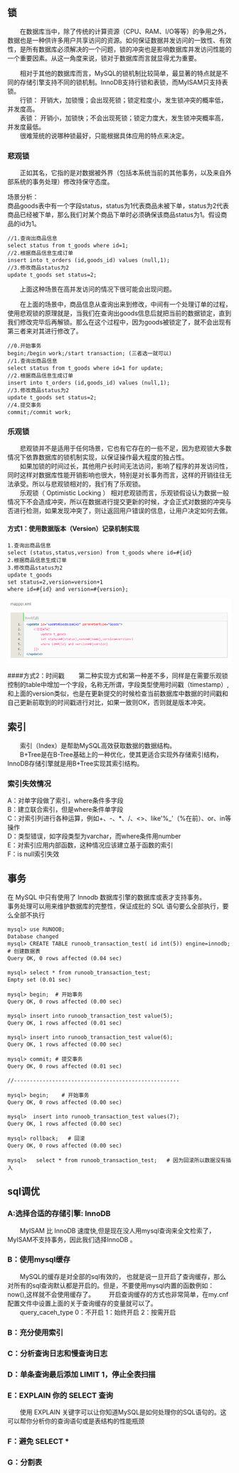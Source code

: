 ## 锁
&emsp;&emsp;在数据库当中，除了传统的计算资源（CPU、RAM、I/O等等）的争用之外，数据也是一种供许多用户共享访问的资源。如何保证数据并发访问的一致性、有效性，是所有数据库必须解决的一个问题，锁的冲突也是影响数据库并发访问性能的一个重要因素。从这一角度来说，锁对于数据库而言就显得尤为重要。<br>

&emsp;&emsp;相对于其他的数据库而言，MySQL的锁机制比较简单，最显著的特点就是不同的存储引擎支持不同的锁机制。InnoDB支持行锁和表锁，而MyISAM只支持表锁。<br>
&emsp;&emsp;行锁： 开销大，加锁慢；会出现死锁；锁定粒度小，发生锁冲突的概率低，并发度高。<br>
&emsp;&emsp;表锁： 开销小，加锁快；不会出现死锁；锁定力度大，发生锁冲突概率高，并发度最低。<br>
&emsp;&emsp;很难笼统的说哪种锁最好，只能根据具体应用的特点来决定。

### 悲观锁
&emsp;&emsp;正如其名，它指的是对数据被外界（包括本系统当前的其他事务，以及来自外部系统的事务处理）修改持保守态度。<br>

场景分析：<br>
商品goods表中有一个字段status，status为1代表商品未被下单，status为2代表商品已经被下单，那么我们对某个商品下单时必须确保该商品status为1。假设商品的id为1。

    //1.查询出商品信息
    select status from t_goods where id=1;
    //2.根据商品信息生成订单
    insert into t_orders (id,goods_id) values (null,1);
	//3.修改商品status为2
	update t_goods set status=2;

&emsp;&emsp;上面这种场景在高并发访问的情况下很可能会出现问题。<br>

&emsp;&emsp;在上面的场景中，商品信息从查询出来到修改，中间有一个处理订单的过程，使用悲观锁的原理就是，当我们在查询出goods信息后就把当前的数据锁定，直到我们修改完毕后再解锁。那么在这个过程中，因为goods被锁定了，就不会出现有第三者来对其进行修改了。

    //0.开始事务
	begin;/begin work;/start transaction; (三者选一就可以)
	//1.查询出商品信息
	select status from t_goods where id=1 for update;
	//2.根据商品信息生成订单
	insert into t_orders (id,goods_id) values (null,1);
	//3.修改商品status为2
	update t_goods set status=2;
	//4.提交事务
	commit;/commit work;

### 乐观锁
&emsp;&emsp;悲观锁并不是适用于任何场景，它也有它存在的一些不足，因为悲观锁大多数情况下依靠数据库的锁机制实现，以保证操作最大程度的独占性。<br>
&emsp;&emsp;如果加锁的时间过长，其他用户长时间无法访问，影响了程序的并发访问性，同时这样对数据库性能开销影响也很大，特别是对长事务而言，这样的开销往往无法承受。所以与悲观锁相对的，我们有了乐观锁。<br>
&emsp;&emsp;乐观锁（ Optimistic Locking ） 相对悲观锁而言，乐观锁假设认为数据一般情况下不会造成冲突，所以在数据进行提交更新的时候，才会正式对数据的冲突与否进行检测，如果发现冲突了，则让返回用户错误的信息，让用户决定如何去做。
#### 方式1：使用数据版本（Version）记录机制实现

    1.查询出商品信息
	select (status,status,version) from t_goods where id=#{id}
	2.根据商品信息生成订单
	3.修改商品status为2
	update t_goods
	set status=2,version=version+1
	where id=#{id} and version=#{version};

![mybatis语法](https://github.com/liuyanliang2015/BertNote/blob/master/pics/mybatis-version.png)

####方式2：时间戳
&emsp;&emsp;第二种实现方式和第一种差不多，同样是在需要乐观锁控制的table中增加一个字段，名称无所谓，字段类型使用时间戳（timestamp）,和上面的version类似，也是在更新提交的时候检查当前数据库中数据的时间戳和自己更新前取到的时间戳进行对比，如果一致则OK，否则就是版本冲突。
## 索引
&emsp;&emsp;索引（Index）是帮助MySQL高效获取数据的数据结构。<br>
&emsp;&emsp;B+Tree是在B-Tree基础上的一种优化，使其更适合实现外存储索引结构，InnoDB存储引擎就是用B+Tree实现其索引结构。<br>
### 索引失效情况
A：对单字段做了索引，where条件多字段<br>
B：建立联合索引，但是where条件单字段<br>
C：对索引列进行各种运算，例如+、-、*、/、<>、like'%_'（%在前）、or、in等操作<br>
D：类型错误，如字段类型为varchar，而where条件用number<br>
E：对索引应用内部函数，这种情况应该建立基于函数的索引<br>
F：is null索引失效<br>

## 事务
在 MySQL 中只有使用了 Innodb 数据库引擎的数据库或表才支持事务。<br>
事务处理可以用来维护数据库的完整性，保证成批的 SQL 语句要么全部执行，要么全部不执行

    mysql> use RUNOOB;
	Database changed
	mysql> CREATE TABLE runoob_transaction_test( id int(5)) engine=innodb;  # 创建数据表
	Query OK, 0 rows affected (0.04 sec)
	 
	mysql> select * from runoob_transaction_test;
	Empty set (0.01 sec)
	 
	mysql> begin;  # 开始事务
	Query OK, 0 rows affected (0.00 sec)
	 
	mysql> insert into runoob_transaction_test value(5);
	Query OK, 1 rows affected (0.01 sec)
	 
	mysql> insert into runoob_transaction_test value(6);
	Query OK, 1 rows affected (0.00 sec)
	 
	mysql> commit; # 提交事务
	Query OK, 0 rows affected (0.01 sec)
    
    //----------------------------------------------------

    mysql> begin;    # 开始事务
	Query OK, 0 rows affected (0.00 sec)
	 
	mysql>  insert into runoob_transaction_test values(7);
	Query OK, 1 rows affected (0.00 sec)
	 
	mysql> rollback;   # 回滚
	Query OK, 0 rows affected (0.00 sec)
	 
	mysql>   select * from runoob_transaction_test;   # 因为回滚所以数据没有插入

## sql调优
### A:选择合适的存储引擎: InnoDB <br>
&emsp;&emsp;MyISAM 比 InnoDB 速度快,但是现在没人用mysql查询来全文检索了，MyISAM不支持事务，因此我们选择InnoDB 。<br>
### B：使用mysql缓存<br>
&emsp;&emsp;MySQL的缓存是对全部的sql有效的， 也就是说一旦开启了查询缓存，那么对所有的sql查询默认都是开启的。但是，不要使用mysql内置的函数例如：now(),这样就不会使用缓存了。
&emsp;&emsp;开启查询缓存的方式也非常简单，在my.cnf配置文件中设置上面的关于查询缓存的变量就可以了。<br>
&emsp;&emsp;query_caceh_type  0：不开启 1：始终开启 2：按需开启
### B：充分使用索引
### C：分析查询日志和慢查询日志
### D：单条查询最后添加 LIMIT 1，停止全表扫描
### E：EXPLAIN 你的 SELECT 查询
&emsp;&emsp;使用 EXPLAIN 关键字可以让你知道MySQL是如何处理你的SQL语句的。这可以帮你分析你的查询语句或是表结构的性能瓶颈
### F：避免 SELECT *
### G：分割表
